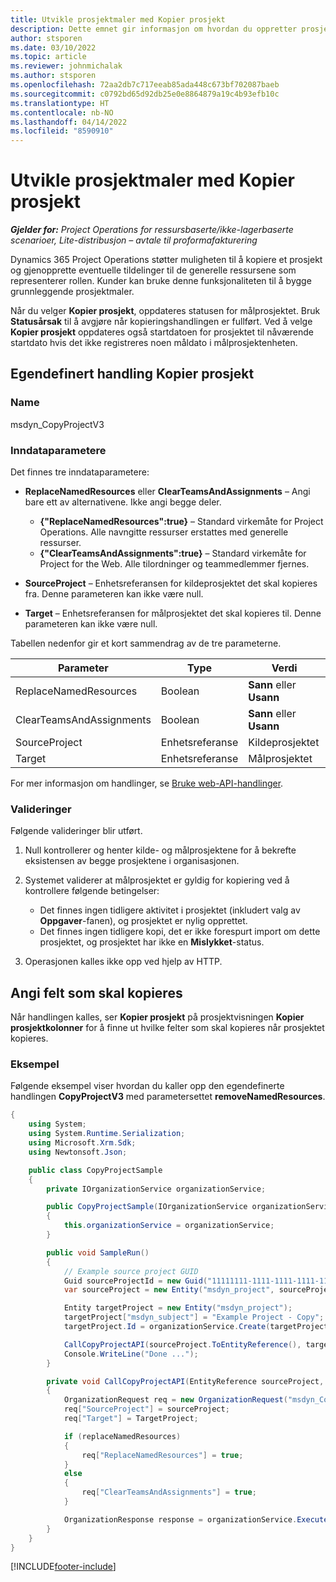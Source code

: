 ```yaml
---
title: Utvikle prosjektmaler med Kopier prosjekt
description: Dette emnet gir informasjon om hvordan du oppretter prosjektmaler ved hjelp av den egendefinerte handlingen Kopier prosjekt.
author: stsporen
ms.date: 03/10/2022
ms.topic: article
ms.reviewer: johnmichalak
ms.author: stsporen
ms.openlocfilehash: 72aa2db7c717eeab85ada448c673bf702087baeb
ms.sourcegitcommit: c0792bd65d92db25e0e8864879a19c4b93efb10c
ms.translationtype: HT
ms.contentlocale: nb-NO
ms.lasthandoff: 04/14/2022
ms.locfileid: "8590910"
---
```

# <a name="develop-project-templates-with-copy-project"></a>Utvikle prosjektmaler med Kopier prosjekt

_**Gjelder for:** Project Operations for ressursbaserte/ikke-lagerbaserte scenarioer, Lite-distribusjon – avtale til proformafakturering_

Dynamics 365 Project Operations støtter muligheten til å kopiere et prosjekt og gjenopprette eventuelle tildelinger til de generelle ressursene som representerer rollen. Kunder kan bruke denne funksjonaliteten til å bygge grunnleggende prosjektmaler.

Når du velger **Kopier prosjekt**, oppdateres statusen for målprosjektet. Bruk **Statusårsak** til å avgjøre når kopieringshandlingen er fullført. Ved å velge **Kopier prosjekt** oppdateres også startdatoen for prosjektet til nåværende startdato hvis det ikke registreres noen måldato i målprosjektenheten.

## <a name="copy-project-custom-action"></a>Egendefinert handling Kopier prosjekt

### <a name="name"></a>Name 

msdyn\_CopyProjectV3

### <a name="input-parameters"></a>Inndataparametere

Det finnes tre inndataparametere:

- **ReplaceNamedResources** eller **ClearTeamsAndAssignments** – Angi bare ett av alternativene. Ikke angi begge deler.

    - **\{"ReplaceNamedResources":true\}** – Standard virkemåte for Project Operations. Alle navngitte ressurser erstattes med generelle ressurser.
    - **\{"ClearTeamsAndAssignments":true\}** – Standard virkemåte for Project for the Web. Alle tilordninger og teammedlemmer fjernes.

- **SourceProject** – Enhetsreferansen for kildeprosjektet det skal kopieres fra. Denne parameteren kan ikke være null.
- **Target** – Enhetsreferansen for målprosjektet det skal kopieres til. Denne parameteren kan ikke være null.

Tabellen nedenfor gir et kort sammendrag av de tre parameterne.

| Parameter                | Type             | Verdi                 |
|--------------------------|------------------|-----------------------|
| ReplaceNamedResources    | Boolean          | **Sann** eller **Usann** |
| ClearTeamsAndAssignments | Boolean          | **Sann** eller **Usann** |
| SourceProject            | Enhetsreferanse | Kildeprosjektet    |
| Target                   | Enhetsreferanse | Målprosjektet    |

For mer informasjon om handlinger, se [Bruke web-API-handlinger](/powerapps/developer/common-data-service/webapi/use-web-api-actions).

### <a name="validations"></a>Valideringer

Følgende valideringer blir utført.

1. Null kontrollerer og henter kilde- og målprosjektene for å bekrefte eksistensen av begge prosjektene i organisasjonen.
2. Systemet validerer at målprosjektet er gyldig for kopiering ved å kontrollere følgende betingelser:

    - Det finnes ingen tidligere aktivitet i prosjektet (inkludert valg av **Oppgaver**-fanen), og prosjektet er nylig opprettet.
    - Det finnes ingen tidligere kopi, det er ikke forespurt import om dette prosjektet, og prosjektet har ikke en **Mislykket**-status.

3. Operasjonen kalles ikke opp ved hjelp av HTTP.

## <a name="specify-fields-to-copy"></a>Angi felt som skal kopieres

Når handlingen kalles, ser **Kopier prosjekt** på prosjektvisningen **Kopier prosjektkolonner** for å finne ut hvilke felter som skal kopieres når prosjektet kopieres.

### <a name="example"></a>Eksempel

Følgende eksempel viser hvordan du kaller opp den egendefinerte handlingen **CopyProjectV3** med parametersettet **removeNamedResources**.

```C#
{
    using System;
    using System.Runtime.Serialization;
    using Microsoft.Xrm.Sdk;
    using Newtonsoft.Json;

    public class CopyProjectSample
    {
        private IOrganizationService organizationService;

        public CopyProjectSample(IOrganizationService organizationService)
        {
            this.organizationService = organizationService;
        }

        public void SampleRun()
        {
            // Example source project GUID
            Guid sourceProjectId = new Guid("11111111-1111-1111-1111-111111111111");
            var sourceProject = new Entity("msdyn_project", sourceProjectId);

            Entity targetProject = new Entity("msdyn_project");
            targetProject["msdyn_subject"] = "Example Project - Copy";
            targetProject.Id = organizationService.Create(targetProject);

            CallCopyProjectAPI(sourceProject.ToEntityReference(), targetProject.ToEntityReference(), copyOption, true, false);
            Console.WriteLine("Done ...");
        }

        private void CallCopyProjectAPI(EntityReference sourceProject, EntityReference TargetProject, bool replaceNamedResources = true, bool clearTeamsAndAssignments = false)
        {
            OrganizationRequest req = new OrganizationRequest("msdyn_CopyProjectV3");
            req["SourceProject"] = sourceProject;
            req["Target"] = TargetProject;

            if (replaceNamedResources)
            {
                req["ReplaceNamedResources"] = true;
            }
            else
            {
                req["ClearTeamsAndAssignments"] = true;
            }

            OrganizationResponse response = organizationService.Execute(req);
        }
    }
}
```

[!INCLUDE[footer-include](../includes/footer-banner.md)]
